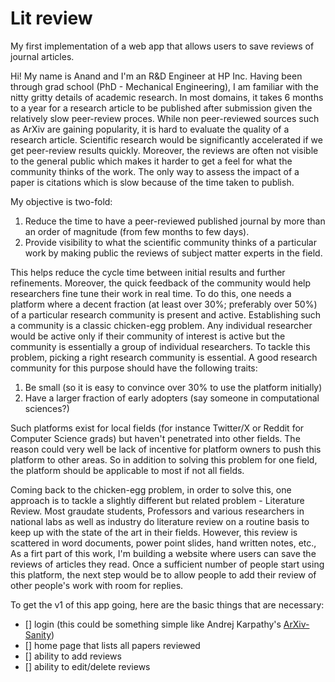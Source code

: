 # Lit review

My first implementation of a web app that allows users to save reviews of journal articles. 

Hi! My name is Anand and I'm an R&D Engineer at HP Inc. Having been through grad school (PhD - Mechanical Engineering), I am familiar with the nitty gritty details of academic research. In most domains, it takes 6 months to a year for a research article to be published after submission given the relatively slow peer-review proces. While non peer-reviewed sources such as ArXiv are gaining popularity, it is hard to evaluate the quality of a research article. Scientific research would be significantly accelerated if we get peer-review results quickly. Moreover, the reviews are often not visible to the general public which makes it harder to get a feel for what the community thinks of the work. The only way to assess the impact of a paper is citations which is slow because of the time taken to publish.

My objective is two-fold:
1. Reduce the time to have a peer-reviewed published journal by more than an order of magnitude (from few months to few days).
2. Provide visibility to what the scientific community thinks of a particular work by making public the reviews of subject matter experts in the field.

This helps reduce the cycle time between initial results and further refinements. Moreover, the quick feedback of the community would help researchers fine tune their work in real time. To do this, one needs a platform where a decent fraction (at least over 30%; preferably over 50%) of a particular research community is present and active. Establishing such a community is a classic chicken-egg problem. Any individual researcher would be active only if their community of interest is active but the community is essentially a group of individual researchers. To tackle this problem, picking a right research community is essential. A good research community for this purpose should have the following traits:

1. Be small (so it is easy to convince over 30% to use the platform initially)
2. Have a larger fraction of early adopters (say someone in computational sciences?)

Such platforms exist for local fields (for instance Twitter/X or Reddit for Computer Science grads) but haven't penetrated into other fields. The reason could very well be lack of incentive for platform owners to push this platform to other areas. So in addition to solving this problem for one field, the platform should be applicable to most if not all fields.

Coming back to the chicken-egg problem, in order to solve this, one approach is to tackle a slightly different but related problem - Literature Review. Most graudate students, Professors and various researchers in national labs as well as industry do literature review on a routine basis to keep up with the state of the art in their fields. However, this review is scattered in word documents, power point slides, hand written notes, etc., As a firt part of this work, I'm building a website where users can save the reviews of articles they read. Once a sufficient number of people start using this platform, the next step would be to allow people to add their review of other people's work with room for replies. 

To get the v1 of this app going, here are the basic things that are necessary:

 - [] login (this could be something simple like Andrej Karpathy's [ArXiv-Sanity](https://arxiv-sanity-lite.com/))
 - [] home page that lists all papers reviewed
 - [] ability to add reviews
 - [] ability to edit/delete reviews
